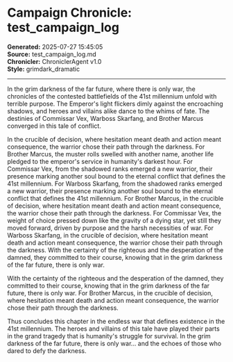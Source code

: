 # Campaign Chronicle: test_campaign_log

**Generated:** 2025-07-27 15:45:05  
**Source:** test_campaign_log.md  
**Chronicler:** ChroniclerAgent v1.0  
**Style:** grimdark_dramatic  

---

In the grim darkness of the far future, where there is only war, the chronicles of the contested battlefields of the 41st millennium unfold with terrible purpose. The Emperor's light flickers dimly against the encroaching shadows, and heroes and villains alike dance to the whims of fate. The destinies of Commissar Vex, Warboss Skarfang, and Brother Marcus converged in this tale of conflict.

In the crucible of decision, where hesitation meant death and action meant consequence, the warrior chose their path through the darkness. For Brother Marcus, the muster rolls swelled with another name, another life pledged to the emperor's service in humanity's darkest hour. For Commissar Vex, from the shadowed ranks emerged a new warrior, their presence marking another soul bound to the eternal conflict that defines the 41st millennium. For Warboss Skarfang, from the shadowed ranks emerged a new warrior, their presence marking another soul bound to the eternal conflict that defines the 41st millennium. For Brother Marcus, in the crucible of decision, where hesitation meant death and action meant consequence, the warrior chose their path through the darkness. For Commissar Vex, the weight of choice pressed down like the gravity of a dying star, yet still they moved forward, driven by purpose and the harsh necessities of war. For Warboss Skarfang, in the crucible of decision, where hesitation meant death and action meant consequence, the warrior chose their path through the darkness. With the certainty of the righteous and the desperation of the damned, they committed to their course, knowing that in the grim darkness of the far future, there is only war. 

With the certainty of the righteous and the desperation of the damned, they committed to their course, knowing that in the grim darkness of the far future, there is only war. For Brother Marcus, in the crucible of decision, where hesitation meant death and action meant consequence, the warrior chose their path through the darkness.

Thus concludes this chapter in the endless war that defines existence in the 41st millennium. The heroes and villains of this tale have played their parts in the grand tragedy that is humanity's struggle for survival. In the grim darkness of the far future, there is only war... and the echoes of those who dared to defy the darkness.